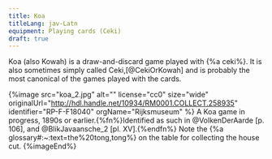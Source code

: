 ```yaml
---
title: Koa
titleLang: jav-Latn
equipment: Playing cards (Ceki)
draft: true
---
```


<p class="lead">
Koa (also Kowah) is a draw-and-discard game played with {%a ceki%}. It is also sometimes simply called Ceki,[@CekiOrKowah] and is probably the most canonical of the games played with the cards.
</p>

{%image src="koa_2.jpg" alt="" license="cc0" size="wide" originalUrl="http://hdl.handle.net/10934/RM0001.COLLECT.258935" identifier="RP-F-F18040" orgName="Rijksmuseum" %}
A Koa game in progress, 1890s or earlier.{%fn%}Identified as such in @VolkenDerAarde [p. 106], and @BlikJavaansche_2 [pl. XV].{%endfn%} Note the <span lang="jav-Latn">{%a glossary#:~:text=the%20tong,tong%}</span> on the table for collecting the house cut.
{%imageEnd%}
